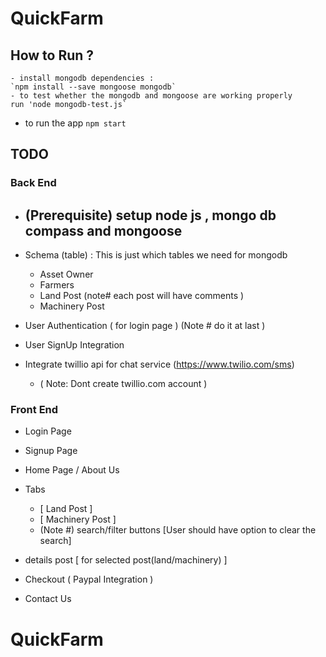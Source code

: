 # QuickFarm

## How to Run ?
	- install mongodb dependencies :  
    `npm install --save mongoose mongodb`
	- to test whether the mongodb and mongoose are working properly  
    run 'node mongodb-test.js` 
  - to run the app 
    `npm start`

## TODO
  ### Back End
  - ## (Prerequisite) setup node js , mongo db compass and mongoose
  - Schema (table) : This is just which tables we need for mongodb 
    - Asset Owner          
    - Farmers               
    - Land Post                (note# each post will have comments )
    - Machinery Post        

  - User Authentication ( for login page )  (Note # do it at last )
  - User SignUp Integration  
  - Integrate twillio api for chat service  (https://www.twilio.com/sms) 
    - ( Note: Dont create twillio.com account )

  ### Front End 
  - Login Page               
  - Signup Page              
  - Home Page  / About Us    
  - Tabs 
    - [ Land Post ]          
    - [ Machinery Post ]     
    - (Note #) search/filter buttons  [User should have option to clear the search]  

  - details post [ for selected post(land/machinery) ]   
  - Checkout ( Paypal Integration ) 
  - Contact Us                      
  
# QuickFarm
